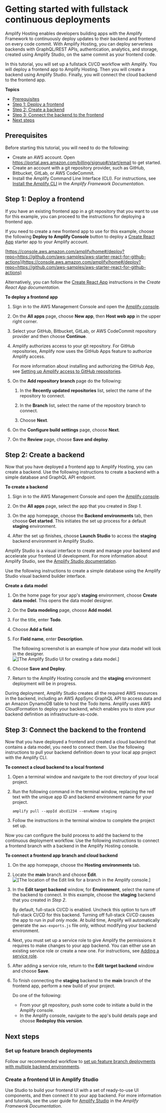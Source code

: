 # Getting started with fullstack continuous deployments<a name="deploy-backend"></a>

Amplify Hosting enables developers building apps with the Amplify Framework to continuously deploy updates to their backend and frontend on every code commit\. With Amplify Hosting, you can deploy serverless backends with GraphQL/REST APIs, authentication, analytics, and storage, created using Amplify Studio, on the same commit as your frontend code\.



In this tutorial, you will set up a fullstack CI/CD workflow with Amplify\. You will deploy a frontend app to Amplify Hosting\. Then you will create a backend using Amplify Studio\. Finally, you will connect the cloud backend to the frontend app\.

**Topics**
+ [Prerequisites](#fullstack-sample-prerequisites)
+ [Step 1: Deploy a frontend](#step-1-deploy-frontend)
+ [Step 2: Create a backend](#step-2-create-backend)
+ [Step 3: Connect the backend to the frontend](#step-3-connect-backend-to-frontend)
+ [Next steps](#next-steps-set-up-feature-branch-deployments)

## Prerequisites<a name="fullstack-sample-prerequisites"></a>

Before starting this tutorial, you will need to do the following:
+ Create an AWS account\. Open [https://portal\.aws\.amazon\.com/billing/signup\#/start/email](https://portal.aws.amazon.com/billing/signup#/start/email) to get started\.
+ Create an account with a git repository provider, such as GitHub, Bitbucket, GitLab, or AWS CodeCommit\.
+ Install the Amplify Command Line Interface \(CLI\)\. For instructions, see [Install the Amplify CLI](https://docs.amplify.aws/cli/start/install/) in the *Amplify Framework Documentation*\.

## Step 1: Deploy a frontend<a name="step-1-deploy-frontend"></a>

If you have an existing frontend app in a git repository that you want to use for this example, you can proceed to the instructions for deploying a frontend app\.

If you need to create a new frontend app to use for this example, choose the following **Deploy to Amplify Console** button to deploy a [Create React App](https://create-react-app.dev/docs/getting-started) starter app to your Amplify account\.

[https://console.aws.amazon.com/amplify/home#/deploy?repo=https://github.com/aws-samples/aws-starter-react-for-github-actions](https://console.aws.amazon.com/amplify/home#/deploy?repo=https://github.com/aws-samples/aws-starter-react-for-github-actions)

Alternatively, you can follow the [Create React App](https://create-react-app.dev/docs/getting-started) instructions in the *Create React App documentation*\.

**To deploy a frontend app**

1. Sign in to the AWS Management Console and open the [Amplify console](https://console.aws.amazon.com/amplify/)\.

1. On the **All apps** page, choose **New app**, then **Host web app** in the upper right corner\.

1. Select your GitHub, Bitbucket, GitLab, or AWS CodeCommit repository provider and then choose **Continue**\.

1. Amplify authorizes access to your git repository\. For GitHub repositories, Amplify now uses the GitHub Apps feature to authorize Amplify access\. 

   For more information about installing and authorizing the GitHub App, see [Setting up Amplify access to GitHub repositories](setting-up-GitHub-access.md)\.

1. On the **Add repository branch** page do the following:

   1. In the **Recently updated repositories** list, select the name of the repository to connect\.

   1. In the **Branch** list, select the name of the repository branch to connect\.

   1. Choose **Next**\.

1. On the **Configure build settings** page, choose **Next**\.

1. On the **Review** page, choose **Save and deploy**\.

## Step 2: Create a backend<a name="step-2-create-backend"></a>

Now that you have deployed a frontend app to Amplify Hosting, you can create a backend\. Use the following instructions to create a backend with a simple database and GraphQL API endpoint\.

**To create a backend**

1. Sign in to the AWS Management Console and open the [Amplify console](https://console.aws.amazon.com/amplify/)\.

1. On the **All apps** page, select the app that you created in *Step 1*\.

1. On the app homepage, choose the **Backend environments** tab, then choose **Get started**\. This initiates the set up process for a default **staging** environment\.

1. After the set up finishes, choose **Launch Studio** to access the **staging** backend environment in Amplify Studio\.

Amplify Studio is a visual interface to create and manage your backend and accelerate your frontend UI development\. For more information about Amplify Studio, see the [Amplify Studio documentation](https://docs.amplify.aws/console/)\.

Use the following instructions to create a simple database using the Amplify Studio visual backend builder interface\.

**Create a data model**

1. On the home page for your app's **staging** environment, choose **Create data model**\. This opens the data model designer\.

1. On the **Data modeling** page, choose **Add model**\.

1. For the title, enter **Todo**\.

1. Choose **Add a field**\.

1. For **Field name**, enter **Description**\.

   The following screenshot is an example of how your data model will look in the designer\.  
![\[The Amplify Studio UI for creating a data model.\]](http://docs.aws.amazon.com/amplify/latest/userguide/images/amplify-deploy-backend-1.png)

1. Choose **Save and Deploy**\.

1. Return to the Amplify Hosting console and the **staging** environment deployment will be in progress\.

During deployment, Amplify Studio creates all the required AWS resources in the backend, including an AWS AppSync GraphQL API to access data and an Amazon DynamoDB table to host the Todo items\. Amplify uses AWS CloudFormation to deploy your backend, which enables you to store your backend definition as infrastructure\-as\-code\.

## Step 3: Connect the backend to the frontend<a name="step-3-connect-backend-to-frontend"></a>

Now that you have deployed a frontend and created a cloud backend that contains a data model, you need to connect them\. Use the following instructions to pull your backend definition down to your local app project with the Amplify CLI\.

**To connect a cloud backend to a local frontend**

1. Open a terminal window and navigate to the root directory of your local project\.

1. Run the following command in the terminal window, replacing the red text with the unique app ID and backend environment name for your project\.

   ```
   amplify pull --appId abcd1234 --envName staging
   ```

1. Follow the instructions in the terminal window to complete the project set up\.

Now you can configure the build process to add the backend to the continuous deployment workflow\. Use the following instructions to connect a frontend branch with a backend in the Amplify Hosting console\.

**To connect a frontend app branch and cloud backend**

1. On the app homepage, choose the **Hosting environments** tab\.

1. Locate the **main** branch and choose **Edit**\.  
![\[The location of the Edit link for a branch in the Amplify console.\]](http://docs.aws.amazon.com/amplify/latest/userguide/images/amplify_edit_backend_alternate.png)

1. In the **Edit target backend** window, for **Environment**, select the name of the backend to connect\. In this example, choose the **staging** backend that you created in *Step 2*\. 

   By default, full\-stack CI/CD is enabled\. Uncheck this option to turn off full\-stack CI/CD for this backend\. Turning off full\-stack CI/CD causes the app to run in *pull only* mode\. At build time, Amplify will automatically generate the `aws-exports.js` file only, without modifying your backend environment\.

1. Next, you must set up a service role to give Amplify the permissions it requires to make changes to your app backend\. You can either use an existing service role or create a new one\. For instructions, see [Adding a service role](how-to-service-role-amplify-console.md)\.

1. After adding a service role, return to the **Edit target backend** window and choose **Save**\.

1. To finish connecting the **staging** backend to the **main** branch of the frontend app, perform a new build of your project\.

   Do one of the following:
   + From your git repository, push some code to initiate a build in the Amplify console\.
   + In the Amplify console, navigate to the app's build details page and choose **Redeploy this version**\.

## Next steps<a name="next-steps-set-up-feature-branch-deployments"></a>

### Set up feature branch deployments<a name="set-up-feature-branch-deployments"></a>

Follow our recommended workflow to [set up feature branch deployments with multiple backend environments](https://docs.aws.amazon.com/amplify/latest/userguide/multi-environments.html#team-workflows-with-amplify-cli-backend-environments)\.

### Create a frontend UI in Amplify Studio<a name="create-studio-ui-components"></a>

Use Studio to build your frontend UI with a set of ready\-to\-use UI components, and then connect it to your app backend\. For more information and tutorials, see the user guide for [Amplify Studio](https://docs.amplify.aws/console) in the *Amplify Framework Documentation*\.